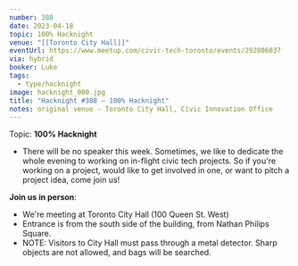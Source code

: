 ```yaml
---
number: 388
date: 2023-04-18
topic: 100% Hacknight
venue: "[[Toronto City Hall]]"
eventUrl: https://www.meetup.com/civic-tech-toronto/events/292806037
via: hybrid
booker: Luke
tags:
  - type/hacknight
image: hacknight_000.jpg
title: "Hacknight #388 – 100% Hacknight"
notes: original venue - Toronto City Hall, Civic Innovation Office
---
```

Topic: **100% Hacknight**

* There will be no speaker this week. Sometimes, we like to dedicate the whole evening to working on in-flight civic tech projects. So if you're working on a project, would like to get involved in one, or want to pitch a project idea, come join us!

**Join us in person**:

* We're meeting at Toronto City Hall (100 Queen St. West)
* Entrance is from the south side of the building, from Nathan Philips Square.
* NOTE: Visitors to City Hall must pass through a metal detector. Sharp objects are not allowed, and bags will be searched.
